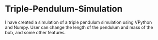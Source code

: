 # Triple-Pendulum-Simulation
I have created a simulation of a triple pendulum simulation using VPython and Numpy. User can change the length of the pendulum and mass of the bob, and some other features.
